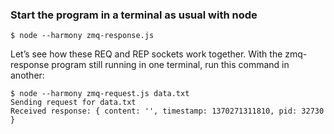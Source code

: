 ### Start the program in a terminal as usual with node

```
$ node --harmony zmq-response.js
```

Let’s see how these REQ and REP sockets work together. With the zmq-response program still running in one terminal, run this command in another:

```
$ node --harmony zmq-request.js data.txt
Sending request for data.txt
Received response: { content: '', timestamp: 1370271311810, pid: 32730 }
```
